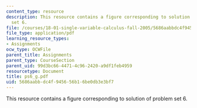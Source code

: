 ```yaml
---
content_type: resource
description: This resource contains a figure corresponding to solution of problem
  set 6.
file: /courses/18-01-single-variable-calculus-fall-2005/5686aabbdc4f945656b16be0db3e3bf7_ps6_g.pdf
file_type: application/pdf
learning_resource_types:
- Assignments
ocw_type: OCWFile
parent_title: Assignments
parent_type: CourseSection
parent_uid: 99d3bc66-4471-4c96-2420-a9df1feb4959
resourcetype: Document
title: ps6_g.pdf
uid: 5686aabb-dc4f-9456-56b1-6be0db3e3bf7
---
```

This resource contains a figure corresponding to solution of problem set 6.

